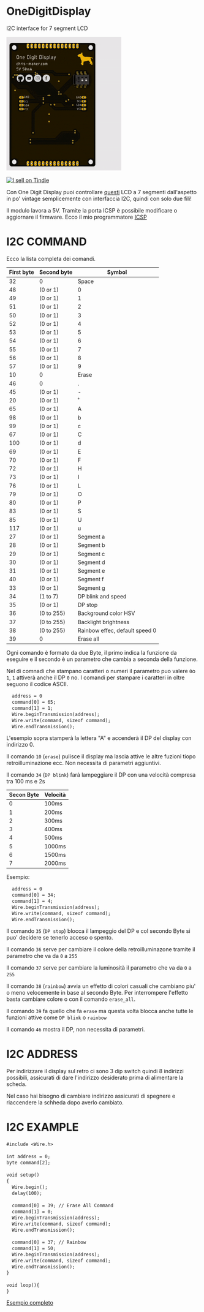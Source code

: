 # OneDigitDisplay
I2C interface for 7 segment LCD


![OneDigitDisplay Iannella Christian](https://github.com/ChristianIannella/OneDigitDisplay/blob/main/Media/OneDigitDisplay%203D.gif)


<picture><a href="https://www.tindie.com/stores/chris_maker_/?ref=offsite_badges&utm_source=sellers_chris_maker_&utm_medium=badges&utm_campaign=badge_medium"><img src="https://d2ss6ovg47m0r5.cloudfront.net/badges/tindie-mediums.png" alt="I sell on Tindie" width="150" height="78"></a><picture>


Con One Digit Display puoi controllare [questi](https://github.com/ChristianIannella/OneDigitDisplay/blob/main/Media/7%20segment%20lcd.png) LCD a 7 segmenti dall'aspetto in po' vintage semplicemente con interfaccia I2C, quindi con solo due fili!

Il modulo lavora a 5V. Tramite la porta ICSP è possibile modificare o aggiornare il firmware. Ecco il mio programmatore [ICSP](https://www.tindie.com/products/30806/)

# I2C COMMAND

Ecco la lista completa dei comandi.


| First byte | Second byte | Symbol|
|         ---|          ---|    ---|
|32          |   0         | Space |
|48          |(0 or 1)     |   0   |
|49          |(0 or 1)     |   1  |
|51          |(0 or 1)     |   2   | 
|50          |(0 or 1)     |   3|
|52          |(0 or 1)     |   4|
|53          |(0 or 1)     |   5|
|54          |(0 or 1)     |   6|
|55          |(0 or 1)     |   7|
|56          |(0 or 1)     |   8|
|57          |(0 or 1)     |   9|
|10          |   0         | Erase|
|46          |   0         |   .|
|45          |(0 or 1)     |    -|
|20          |(0 or 1)     |    ˚|
|65          |(0 or 1)     |   A|
|98          |(0 or 1)     |   b|
|99          |(0 or 1)     |   c|
|67          |(0 or 1)     |    C|
|100         |(0 or 1)     |    d|
|69          |(0 or 1)     |    E|
|70          |(0 or 1)     |     F|
|72          |(0 or 1)     |    H|
|73          |(0 or 1)     |    I|
|76          |(0 or 1)     |    L|
|79          |(0 or 1)     |    O|
|80          |(0 or 1)     |    P|
|83          |(0 or 1)     |    S|
|85          |(0 or 1)     |   U|
|117         |(0 or 1)     |   u|
|27          |(0 or 1)     |  Segment a|
|28          |(0 or 1)     |  Segment b|
|29          |(0 or 1)     |  Segment c|
|30          |(0 or 1)     |  Segment d|
|31          |(0 or 1)     |  Segment e|
|40          |(0 or 1)     |  Segment f|
|33          |(0 or 1)     |  Segment g|
|34          |(1 to 7)     |  DP blink and speed|
|35          |(0 or 1)     |  DP stop|
|36          |(0 to 255)   |  Background color HSV      |                  
|37          |(0 to 255)   |  Backlight brightness|
|38          |(0 to 255)   |  Rainbow effec, default speed 0|
|39          |   0         |  Erase all|

Ogni comando è formato da due Byte, il primo indica la funzione da eseguire e il secondo è un parametro che cambia a seconda della funzione.

Nel di comnadi che stampano caratteri o numeri il parametro puo valere `0`o `1`, `1` attiverà anche il DP `0` no.
I comandi per stampare i caratteri in oltre seguono il codice ASCII.

```
  address = 0
  command[0] = 65;
  command[1] = 1;
  Wire.beginTransmission(address);
  Wire.write(command, sizeof command);
  Wire.endTransmission();
```

L'esempio sopra stamperà la lettera "A" e accenderà il DP del display con indirizzo 0.


Il comando `10` (`erase`) pulisce il display ma lascia attive le altre fuzioni tiopo retroilluminazione ecc. Non necessita di parametri aggiuntivi.


Il comando `34` (`DP blink`) farà lampeggiare il DP con una velocità compresa tra 100 ms e 2s

|Secon Byte|Velocità|
|---|---|
|0|100ms|
|1|200ms|
|2|300ms|
|3|400ms|
|4|500ms|
|5|1000ms|
|6|1500ms|
|7|2000ms|


Esempio:


```
  address = 0
  command[0] = 34;
  command[1] = 4;
  Wire.beginTransmission(address);
  Wire.write(command, sizeof command);
  Wire.endTransmission();
```

Il comando `35` (`DP stop`) blocca il lampeggio del DP e col secondo Byte si puo' decidere se tenerlo acceso o spento.

Il comando `36` serve per cambiare il colore della retroilluminazone tramite il parametro che va da `0` a `255`


Il comando `37` serve per cambiare la luminosità il parametro che va da `0` a `255`


Il comando `38` (`rainbow`) avvia un effetto di colori casuali che cambiano piu' o meno velocemente in base al secondo Byte. Per interrompere l'effetto basta cambiare colore o con il comando `erase_all`.


Il comando `39` fa quello che fa `erase` ma questa volta blocca anche tutte le funzioni attive come `DP blink` o `rainbow`


Il comando `46` mostra il DP, non necessita di parametri.



# I2C ADDRESS
Per indirizzare il display sul retro ci sono 3 dip switch quindi 8 indirizzi possibili, assicurati di dare l'indirizzo desiderato prima di alimentare la scheda.

Nel caso hai bisogno di cambiare indirizzo assicurati di spegnere e riaccendere la schheda dopo averlo cambiato.

# I2C EXAMPLE

```
#include <Wire.h>

int address = 0;
byte command[2];

void setup()
{
  Wire.begin();
  delay(100);

  command[0] = 39; // Erase All Command 
  command[1] = 0;
  Wire.beginTransmission(address);
  Wire.write(command, sizeof command);
  Wire.endTransmission();

  command[0] = 37; // Rainbow
  command[1] = 50;
  Wire.beginTransmission(address);
  Wire.write(command, sizeof command);
  Wire.endTransmission();  
}

void loop(){
}
```

[Esempio completo](https://github.com/ChristianIannella/OneDigitDisplay/tree/main/Example)
